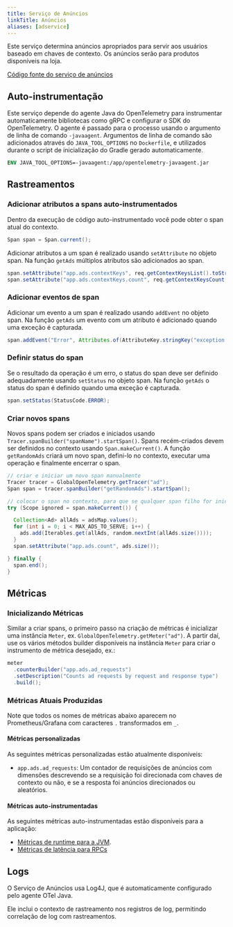 ```yaml
---
title: Serviço de Anúncios
linkTitle: Anúncios
aliases: [adservice]
---
```


Este serviço determina anúncios apropriados para servir aos usuários baseado em chaves de contexto.
Os anúncios serão para produtos disponíveis na loja.

[Código fonte do serviço de anúncios](https://github.com/open-telemetry/opentelemetry-demo/blob/main/src/ad/)

## Auto-instrumentação

Este serviço depende do agente Java do OpenTelemetry para instrumentar automaticamente
bibliotecas como gRPC e configurar o SDK do OpenTelemetry. O agente é
passado para o processo usando o argumento de linha de comando `-javaagent`. Argumentos de
linha de comando são adicionados através do `JAVA_TOOL_OPTIONS` no `Dockerfile`,
e utilizados durante o script de inicialização do Gradle gerado automaticamente.

```dockerfile
ENV JAVA_TOOL_OPTIONS=-javaagent:/app/opentelemetry-javaagent.jar
```

## Rastreamentos

### Adicionar atributos a spans auto-instrumentados

Dentro da execução de código auto-instrumentado você pode obter o span atual do
contexto.

```java
Span span = Span.current();
```

Adicionar atributos a um span é realizado usando `setAttribute` no objeto
span. Na função `getAds` múltiplos atributos são adicionados ao span.

```java
span.setAttribute("app.ads.contextKeys", req.getContextKeysList().toString());
span.setAttribute("app.ads.contextKeys.count", req.getContextKeysCount());
```

### Adicionar eventos de span

Adicionar um evento a um span é realizado usando `addEvent` no objeto span.
Na função `getAds` um evento com um atributo é adicionado quando uma exceção
é capturada.

```java
span.addEvent("Error", Attributes.of(AttributeKey.stringKey("exception.message"), e.getMessage()));
```

### Definir status do span

Se o resultado da operação é um erro, o status do span deve ser definido
adequadamente usando `setStatus` no objeto span. Na função `getAds` o
status do span é definido quando uma exceção é capturada.

```java
span.setStatus(StatusCode.ERROR);
```

### Criar novos spans

Novos spans podem ser criados e iniciados usando
`Tracer.spanBuilder("spanName").startSpan()`. Spans recém-criados devem ser definidos
no contexto usando `Span.makeCurrent()`. A função `getRandomAds` criará
um novo span, defini-lo no contexto, executar uma operação e finalmente encerrar o span.

```java
// criar e iniciar um novo span manualmente
Tracer tracer = GlobalOpenTelemetry.getTracer("ad");
Span span = tracer.spanBuilder("getRandomAds").startSpan();

// colocar o span no contexto, para que se qualquer span filho for iniciado o pai será definido adequadamente
try (Scope ignored = span.makeCurrent()) {

  Collection<Ad> allAds = adsMap.values();
  for (int i = 0; i < MAX_ADS_TO_SERVE; i++) {
    ads.add(Iterables.get(allAds, random.nextInt(allAds.size())));
  }
  span.setAttribute("app.ads.count", ads.size());

} finally {
  span.end();
}
```

## Métricas

### Inicializando Métricas

Similar a criar spans, o primeiro passo na criação de métricas é inicializar uma
instância `Meter`, ex. `GlobalOpenTelemetry.getMeter("ad")`. A partir daí, use os
vários métodos builder disponíveis na instância `Meter` para criar o
instrumento de métrica desejado, ex.:

```java
meter
  .counterBuilder("app.ads.ad_requests")
  .setDescription("Counts ad requests by request and response type")
  .build();
```

### Métricas Atuais Produzidas

Note que todos os nomes de métricas abaixo aparecem no Prometheus/Grafana com caracteres `.`
transformados em `_`.

#### Métricas personalizadas

As seguintes métricas personalizadas estão atualmente disponíveis:

- `app.ads.ad_requests`: Um contador de requisições de anúncios com dimensões descrevendo
  se a requisição foi direcionada com chaves de contexto ou não, e se a
  resposta foi anúncios direcionados ou aleatórios.

#### Métricas auto-instrumentadas

As seguintes métricas auto-instrumentadas estão disponíveis para a aplicação:

- [Métricas de runtime para a JVM](/docs/specs/semconv/runtime/jvm-metrics/).
- [Métricas de latência para RPCs](/docs/specs/semconv/rpc/rpc-metrics/#rpc-server)

## Logs

O Serviço de Anúncios usa Log4J, que é automaticamente configurado pelo agente OTel Java.

Ele inclui o contexto de rastreamento nos registros de log, permitindo correlação de log com
rastreamentos.
